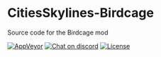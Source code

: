 # CitiesSkylines-Birdcage
Source code for the Birdcage mod

[![AppVeyor](https://ci.appveyor.com/api/projects/status/github/sexyfishhorse/citiesskylines-birdcage?svg=true)](https://ci.appveyor.com/project/asser-dk/citiesskylines-birdcage) [![Chat on discord](https://img.shields.io/badge/chat-on%20discord-738bd7.svg)](https://discord.gg/AKvKQWr) [![License](https://img.shields.io/github/license/mashape/apistatus.svg?maxAge=2592000)](https://sexyfishhorse.mit-license.org/)
